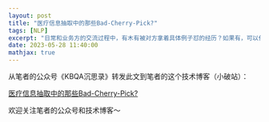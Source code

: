 ```yaml
---
layout: post
title: "医疗信息抽取中的那些Bad-Cherry-Pick?"
tags: [NLP]
excerpt: "日常和业务方的交流过程中，有木有被对方拿着具体例子怼的经历？如果有，可以仔细看下这篇文章。"
date: 2023-05-28 11:40:00
mathjax: true
---
```


从笔者的公众号《KBQA沉思录》转发此文到笔者的这个技术博客（小破站）：

[医疗信息抽取中的那些Bad-Cherry-Pick?](https://mp.weixin.qq.com/s?__biz=MzU2MTY2ODEzNA==&mid=2247484235&idx=1&sn=db23ebd391da172832c0abd29fc04b07&chksm=fc740a02cb038314ada4289035970c3ff5e587d9c428bd87be4664136a4e93e9e6c3e5ae8eb3&token=1793488826&lang=zh_CN#rd)


欢迎关注笔者的公众号和技术博客～

